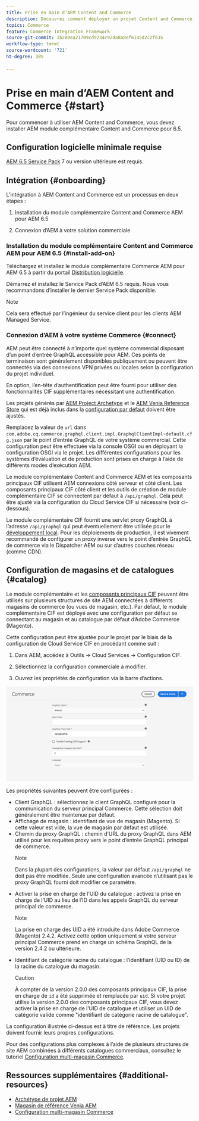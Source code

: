 ```yaml
---
title: Prise en main d’AEM Content and Commerce
description: Découvrez comment déployer un projet Content and Commerce AEM.
topics: Commerce
feature: Commerce Integration Framework
source-git-commit: 1b200ea21709cd9234c92da8a8ef6145d2c2f635
workflow-type: tm+mt
source-wordcount: '721'
ht-degree: 38%

---
```



# Prise en main d’AEM Content and Commerce {#start}

Pour commencer à utiliser AEM Content and Commerce, vous devez installer AEM module complémentaire Content and Commerce pour 6.5.

## Configuration logicielle minimale requise

[AEM 6.5 Service Pack](https://experience.adobe.com/#/downloads/content/software-distribution/en/aem.html) 7 ou version ultérieure est requis.

## Intégration {#onboarding}

L’intégration à AEM Content and Commerce est un processus en deux étapes :

1. Installation du module complémentaire Content and Commerce AEM pour AEM 6.5

2. Connexion d’AEM à votre solution commerciale

### Installation du module complémentaire Content and Commerce AEM pour AEM 6.5 {#install-add-on}

Téléchargez et installez le module complémentaire Commerce AEM pour AEM 6.5 à partir du portail [Distribution logicielle](https://experience.adobe.com/#/downloads/content/software-distribution/en/aem.html).

Démarrez et installez le Service Pack d’AEM 6.5 requis. Nous vous recommandons d’installer le dernier Service Pack disponible.

>[!NOTE]
>
>Cela sera effectué par l’ingénieur du service client pour les clients AEM Managed Service.

### Connexion d’AEM à votre système Commerce {#connect}

AEM peut être connecté à n’importe quel système commercial disposant d’un point d’entrée GraphQL accessible pour AEM. Ces points de terminaison sont généralement disponibles publiquement ou peuvent être connectés via des connexions VPN privées ou locales selon la configuration du projet individuel.

En option, l’en-tête d’authentification peut être fourni pour utiliser des fonctionnalités CIF supplémentaires nécessitant une authentification.

Les projets générés par [AEM Project Archetype](https://github.com/adobe/aem-project-archetype) et le [AEM Venia Reference Store](https://github.com/adobe/aem-cif-guides-venia) qui est déjà inclus dans la [configuration par défaut](https://github.com/adobe/aem-cif-guides-venia/blob/main/ui.config/src/main/content/jcr_root/apps/venia/osgiconfig/config/com.adobe.cq.commerce.graphql.client.impl.GraphqlClientImpl~default.cfg.json) doivent être ajustés.

Remplacez la valeur de `url` dans `com.adobe.cq.commerce.graphql.client.impl.GraphqlClientImpl~default.cfg.json` par le point d’entrée GraphQL de votre système commercial. Cette configuration peut être effectuée via la console OSGI ou en déployant la configuration OSGI via le projet. Les différentes configurations pour les systèmes d’évaluation et de production sont prises en charge à l’aide de différents modes d’exécution AEM.

Le module complémentaire Content and Commerce AEM et les composants principaux CIF utilisent AEM connexions côté serveur et côté client. Les composants principaux CIF côté client et les outils de création de module complémentaire CIF se connectent par défaut à `/api/graphql`. Cela peut être ajusté via la configuration du Cloud Service CIF si nécessaire (voir ci-dessous).

Le module complémentaire CIF fournit une servlet proxy GraphQL à l’adresse `/api/graphql` qui peut éventuellement être utilisée pour le [développement local](develop.md). Pour les déploiements de production, il est vivement recommandé de configurer un proxy inverse vers le point d’entrée GraphQL de commerce via le Dispatcher AEM ou sur d’autres couches réseau (comme CDN).

## Configuration de magasins et de catalogues {#catalog}

Le module complémentaire et les [composants principaux CIF](https://github.com/adobe/aem-core-cif-components) peuvent être utilisés sur plusieurs structures de site AEM connectées à différents magasins de commerce (ou vues de magasin, etc.). Par défaut, le module complémentaire CIF est déployé avec une configuration par défaut se connectant au magasin et au catalogue par défaut d’Adobe Commerce (Magento).

Cette configuration peut être ajustée pour le projet par le biais de la configuration de Cloud Service CIF en procédant comme suit :

1. Dans AEM, accédez à Outils -> Cloud Services -> Configuration CIF.

2. Sélectionnez la configuration commerciale à modifier.

3. Ouvrez les propriétés de configuration via la barre d’actions.

![Configuration des Cloud Services CIF](/help/commerce/cif/assets/cif-cloud-service-config.png)

Les propriétés suivantes peuvent être configurées :

- Client GraphQL : sélectionnez le client GraphQL configuré pour la communication du serveur principal Commerce. Cette sélection doit généralement être maintenue par défaut.
- Affichage de magasin : identifiant de vue de magasin (Magento). Si cette valeur est vide, la vue de magasin par défaut est utilisée.
- Chemin du proxy GraphQL : chemin d’URL du proxy GraphQL dans AEM utilisé pour les requêtes proxy vers le point d’entrée GraphQL principal de commerce.
   >[!NOTE]
   >
   > Dans la plupart des configurations, la valeur par défaut `/api/graphql` ne doit pas être modifiée. Seule une configuration avancée n’utilisant pas le proxy GraphQL fourni doit modifier ce paramètre.
- Activer la prise en charge de l’UID du catalogue : activez la prise en charge de l’UID au lieu de l’ID dans les appels GraphQL du serveur principal de commerce.
   >[!NOTE]
   >
   > La prise en charge des UID a été introduite dans Adobe Commerce (Magento) 2.4.2. Activez cette option uniquement si votre serveur principal Commerce prend en charge un schéma GraphQL de la version 2.4.2 ou ultérieure.
- Identifiant de catégorie racine du catalogue : l’identifiant (UID ou ID) de la racine du catalogue du magasin.
   >[!CAUTION]
   >
   > À compter de la version 2.0.0 des composants principaux CIF, la prise en charge de `id` a été supprimée et remplacée par `uid`. Si votre projet utilise la version 2.0.0 des composants principaux CIF, vous devez activer la prise en charge de l’UID de catalogue et utiliser un UID de catégorie valide comme &quot;identifiant de catégorie racine de catalogue&quot;.

La configuration illustrée ci-dessus est à titre de référence. Les projets doivent fournir leurs propres configurations.

Pour des configurations plus complexes à l’aide de plusieurs structures de site AEM combinées à différents catalogues commerciaux, consultez le tutoriel [Configuration multi-magasin Commerce](configuring/multi-store-setup.md).

## Ressources supplémentaires {#additional-resources}

- [Archétype de projet AEM](https://github.com/adobe/aem-project-archetype)
- [Magasin de référence Venia AEM](https://github.com/adobe/aem-cif-guides-venia)
- [Configuration multi-magasin Commerce](configuring/multi-store-setup.md)

